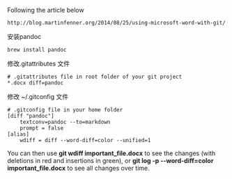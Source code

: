 Following the article below

	http://blog.martinfenner.org/2014/08/25/using-microsoft-word-with-git/
	
安装pandoc

	brew install pandoc
	
修改.gitattributes 文件
	
	# .gitattributes file in root folder of your git project
	*.docx diff=pandoc

修改 ~/.gitconfig 文件
	
	# .gitconfig file in your home folder
	[diff "pandoc"]
  		textconv=pandoc --to=markdown
  		prompt = false
	[alias]
  		wdiff = diff --word-diff=color --unified=1
  		
You can then use **git wdiff important_file.docx** to see the changes (with deletions in red and insertions in green), or **git log -p --word-diff=color important_file.docx** to see all changes over time.

